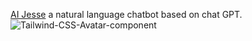 [AI Jesse](https://ai.jessejesse.com)&nbsp;a natural language chatbot based on chat GPT.
    <img src="https://pub-c1de1cb456e74d6bbbee111ba9e6c757.r2.dev/ai%20j.png" alt="Tailwind-CSS-Avatar-component" />